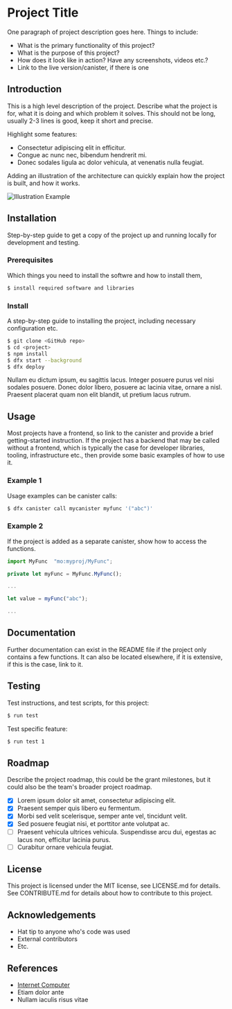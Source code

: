 # Project Title
One paragraph of project description goes here. Things to include:
- What is the primary functionality of this project?
- What is the purpose of this project?
- How does it look like in action? Have any screenshots, videos etc.?
- Link to the live version/canister, if there is one

## Introduction
This is a high level description of the project. Describe what the project is for, what it is doing and which problem it solves. This should not be long, usually 2-3 lines is good, keep it short and precise.

Highlight some features:
- Consectetur adipiscing elit in efficitur.
- Congue ac nunc nec, bibendum hendrerit mi.
- Donec sodales ligula ac dolor vehicula, at venenatis nulla feugiat.

Adding an illustration of the architecture can quickly explain how the project is built, and how it works.

![Illustration Example](local-workflow.png)

## Installation
Step-by-step guide to get a copy of the project up and running locally for development and testing.

### Prerequisites
Which things you need to install the softwre and how to install them,

```bash
$ install required software and libraries
```

### Install
A step-by-step guide to installing the project, including necessary configuration etc.

```bash
$ git clone <GitHub repo>
$ cd <project>
$ npm install
$ dfx start --background
$ dfx deploy
```

Nullam eu dictum ipsum, eu sagittis lacus. Integer posuere purus vel nisi sodales posuere. Donec dolor libero, posuere ac lacinia vitae, ornare a nisl. Praesent placerat quam non elit blandit, ut pretium lacus rutrum.

## Usage
Most projects have a frontend, so link to the canister and provide a brief getting-started instruction. If the project has a backend that may be called without a frontend, which is typically the case for developer libraries, tooling, infrastructure etc., then provide some basic examples of how to use it.

### Example 1
Usage examples can be canister calls:

```bash
$ dfx canister call mycanister myfunc '("abc")'
```

### Example 2
If the project is added as a separate canister, show how to access the functions.

```javascript
import MyFunc  "mo:myproj/MyFunc";  

private let myFunc = MyFunc.MyFunc();

...

let value = myFunc("abc");

...
```

## Documentation
Further documentation can exist in the README file if the project only contains a few functions. It can also be located elsewhere, if it is extensive, if this is the case, link to it.

## Testing
Test instructions, and test scripts, for this project:

```bash
$ run test
```

Test specific feature:

```bash
$ run test 1
```

## Roadmap
Describe the project roadmap, this could be the grant milestones, but it could also be the team's broader project roadmap.

- [x] Lorem ipsum dolor sit amet, consectetur adipiscing elit.
- [x] Praesent semper quis libero eu fermentum.
- [x] Morbi sed velit scelerisque, semper ante vel, tincidunt velit.
- [x] Sed posuere feugiat nisi, et porttitor ante volutpat ac.
- [ ] Praesent vehicula ultrices vehicula. Suspendisse arcu dui, egestas ac lacus non, efficitur lacinia purus.
- [ ] Curabitur ornare vehicula feugiat.

## License
This project is licensed under the MIT license, see LICENSE.md for details. See CONTRIBUTE.md for details about how to contribute to this project.

## Acknowledgements
- Hat tip to anyone who's code was used
- External contributors
- Etc.

## References
- [Internet Computer](https://internetcomputer.org)
- Etiam dolor ante
- Nullam iaculis risus vitae
